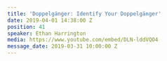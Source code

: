 ```yaml
---
title: 'Doppelgänger: Identify Your Doppelgänger'
date: 2019-04-01 14:38:00 Z
position: 41
speaker: Ethan Harrington
media: https://www.youtube.com/embed/DLN-lddVQO4
message_date: 2019-03-31 10:00:00 Z
---
```


